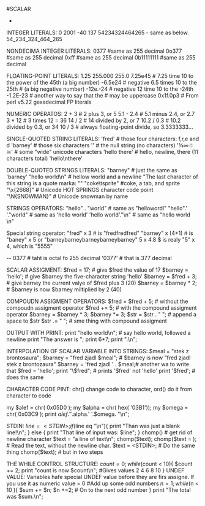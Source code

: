 #SCALAR

+
INTEGER LITERALS:
0
2001
-40
137
54234324464265 - same as below.
54_234_324_464_265

NONDECIMA INTEGER LITERALS:
0377          #same as 255 decimal
0o377         #same as 255 decimal
0xff          #same as 255 decimal
0b11111111    #same as 255 decimal

FLOATING-POINT LITERALS:
1.25
255.000
255.0
7.25e45  # 7.25 time 10 to the power of the 45th (a big number)
-6.5e24  # negative 6.5 times 10 to the 25th
         # (a big negative number)
-12e.-24 # negative 12 time 10 to the -24th
-1.2E-23 # another way to say that the # may be uppercase
0x1f.0p3  # From perl v5.22 gexadecimal FP literals

NUMERIC OPERATOS:
2 + 3      # 2 plus 3, or 5
5.1 - 2.4  # 5.1 minus 2.4, or 2.7
3 * 12     # 3 times 12 = 36
14 / 2     # 14 divided by 2, or 7
10.2 / 0.3 # 10.2 divided by 0.3, or 34
10 / 3     # always floating-point divide, so 3.3333333...

SINGLE-QUOTED STRING LITERALS:
'fred'      # those four characters: f,r,e and d
'barney'    # those six characters
''          # the null string (no characters)
'⅚∞☃☠'      # some "wide" unicode characters
'hello
there'      # hello, newline, there (11 characters total)
'hello\nthere'

DOUBLE-QUOTED STRINGS LITERALS:
"barney"        # just the same as 'barney'
"hello world\n" # hellow world and a newline
"The last character  of this string is a quote marka: \""
"coke\tsprite"  #coke, a tab, and sprite
"\x{2668}"      # Unicode HOT SPRINGS character code point
"\N{SNOWMAN}"   # Unicode snowman by name

STRINGS OPERATORS:
"hello" . "world"       # same as "hellowordl"
"hello".' '."world"     # same as 'hello world'
'hello world'."\n"      # same as "hello world \n"

  Special string operator:
  "fred" x 3        # is "fredfredfred"
  "barney" x (4+1)  # is "baney" x 5 or "barneybarneybarneybarneybarney"
  5 x 4.8           $ is realy "5" x 4, which is "5555"

--
0377      # taht is octal fo 255 decimal
'0377'    # that is 377 decimal

SCALAR ASSIGMENT:
$fred = 17;              # give $fred the value of 17
$barney = 'hello';       # give $barney the five-character string 'hello'
$barney = $fred + 3;     # give barney the current valye of $fred plus 3 (20)
$barney = $barney * 2;   # $barney is now $barney miltiplied by 2 (40)

COMPOUDN ASSIGMENT OPERATORS:
$fred = $fred + 5;      # without the compoudn assigment operator
$fred += 5;             # with the compound assigment operator
$barney = $barney * 3;
$barney *= 3;
$str = $str . " ";      # append a space to $str
$str .= " ";            # sme thing with compound assigment

OUTPUT WITH PRINT:
print "hello world\n";    # say hello world, followed a newline
print "The answer is ";
print 6*7;
print ".\n";

INTERPOLATION OF SCALAR VARIABLE INTO STRINGS:
$meal = "stek z brontosaura";
$barney = "fred zjadl $meal";   # $barney is now "fred zjadl stek z brontozaura"
$barney = 'fred zjadl ' . $meal;# another wa to write that
$fred = 'hello';
print "\$fred";       # prints '$fred' not 'hello'
print '$fred';        # does the same

CHARACTER CODE PINT:
chr() change code to character, ord() do it from character to code

my $alef = chr( 0x05D0 );
my $alpha = chr( hex( '03B1'));
my $omega = chr( 0x03C9 );
print $alef.' '.$alpha.' '.$omega. "\n";

STDIN:
$line = <STDIN>;
if ($line eq "\n"){
  print "Than was just a blank line!\n";
} else {
  print "That line of input was: $line";
}
chomp() # get rid of newline character
$text = "a line of text\n";
chomp($text);
chomp($text = <STDIN>);         # Read the text, without the newline char.
$text = <STDIN>;                # Do the same thing
chomp($text);                   # but in two steps

THE WHILE CONTROL STRUCTURE:
$count = 0;
while ($count < 10){
  $count += 2;
  print "count is now $count\n"; #Gives values 2 4  6 8 10
}
UNDEF VALUE:
Variables hafe special UNDEF value before they are firs assigne.
If you use it as numeric value = 0
#Add up some odd numbers
$n = 1;
while ($n < 10 ){
  $sum += $n;
  $n +=2; # On to the next odd number
}
print "The total was $sum.\n";
